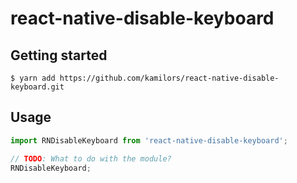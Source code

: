 
# react-native-disable-keyboard

## Getting started

`$ yarn add https://github.com/kamilors/react-native-disable-keyboard.git`


## Usage
```javascript
import RNDisableKeyboard from 'react-native-disable-keyboard';

// TODO: What to do with the module?
RNDisableKeyboard;
```
  
